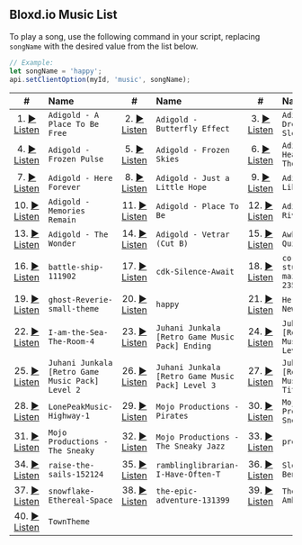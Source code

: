 ## Bloxd.io Music List

To play a song, use the following command in your script, replacing `songName` with the desired value from the list below.

```js
// Example:
let songName = 'happy';
api.setClientOption(myId, 'music', songName);
```

| # | Name | # | Name | # | Name |
| :-: | :--- | :-: | :--- | :-: | :--- |
| 1. [▶️ Listen](https://static3.bloxd.io/sounds/music/Adigold%20-%20A%20Place%20To%20Be%20Free.mp3) | `Adigold - A Place To Be Free` | 2. [▶️ Listen](https://static3.bloxd.io/sounds/music/Adigold%20-%20Butterfly%20Effect.mp3) | `Adigold - Butterfly Effect` | 3. [▶️ Listen](https://static3.bloxd.io/sounds/music/Adigold%20-%20Dreamless%20Sleep.mp3) | `Adigold - Dreamless Sleep` |
| 4. [▶️ Listen](https://static3.bloxd.io/sounds/music/Adigold%20-%20Frozen%20Pulse.mp3) | `Adigold - Frozen Pulse` | 5. [▶️ Listen](https://static3.bloxd.io/sounds/music/Adigold%20-%20Frozen%20Skies.mp3) | `Adigold - Frozen Skies` | 6. [▶️ Listen](https://static3.bloxd.io/sounds/music/Adigold%20-%20Healing%20Thoughts.mp3) | `Adigold - Healing Thoughts` |
| 7. [▶️ Listen](https://static3.bloxd.io/sounds/music/Adigold%20-%20Here%20Forever.mp3) | `Adigold - Here Forever` | 8. [▶️ Listen](https://static3.bloxd.io/sounds/music/Adigold%20-%20Just%20a%20Little%20Hope.mp3) | `Adigold - Just a Little Hope` | 9. [▶️ Listen](https://static3.bloxd.io/sounds/music/Adigold%20-%20Just%20Like%20Heaven.mp3) | `Adigold - Just Like Heaven` |
| 10. [▶️ Listen](https://static3.bloxd.io/sounds/music/Adigold%20-%20Memories%20Remain.mp3) | `Adigold - Memories Remain` | 11. [▶️ Listen](https://static3.bloxd.io/sounds/music/Adigold%20-%20Place%20To%20Be.mp3) | `Adigold - Place To Be` | 12. [▶️ Listen](https://static3.bloxd.io/sounds/music/Adigold%20-%20The%20Riverside.mp3) | `Adigold - The Riverside` |
| 13. [▶️ Listen](https://static3.bloxd.io/sounds/music/Adigold%20-%20The%20Wonder.mp3) | `Adigold - The Wonder` | 14. [▶️ Listen](https://static3.bloxd.io/sounds/music/Adigold%20-%20Vetrar%20(Cut%20B).mp3) | `Adigold - Vetrar (Cut B)` | 15. [▶️ Listen](https://static3.bloxd.io/sounds/music/Awkward%20Comedy%20Quirky.mp3) | `Awkward Comedy Quirky` |
| 16. [▶️ Listen](https://static3.bloxd.io/sounds/music/battle-ship-111902.mp3) | `battle-ship-111902` | 17. [▶️ Listen](https://static3.bloxd.io/sounds/music/cdk-Silence-Await.mp3) | `cdk-Silence-Await` | 18. [▶️ Listen](https://static3.bloxd.io/sounds/music/corsairs-studiokolomna-main-version-23542-02-33.mp3) | `corsairs-studiokolomna-main-version-23542-02-33` |
| 19. [▶️ Listen](https://static3.bloxd.io/sounds/music/ghost-Reverie-small-theme.mp3) | `ghost-Reverie-small-theme` | 20. [▶️ Listen](https://static3.bloxd.io/sounds/music/happy.mp3) | `happy` | 21. [▶️ Listen](https://static3.bloxd.io/sounds/music/Heroic-Demise-New.mp3) | `Heroic-Demise-New` |
| 22. [▶️ Listen](https://static3.bloxd.io/sounds/music/I-am-the-Sea-The-Room-4.mp3) | `I-am-the-Sea-The-Room-4` | 23. [▶️ Listen](https://static3.bloxd.io/sounds/music/Juhani%20Junkala%20%5BRetro%20Game%20Music%20Pack%5D%20Ending.mp3) | `Juhani Junkala [Retro Game Music Pack] Ending` | 24. [▶️ Listen](https://static3.bloxd.io/sounds/music/Juhani%20Junkala%20%5BRetro%20Game%20Music%20Pack%5D%20Level%201.mp3) | `Juhani Junkala [Retro Game Music Pack] Level 1` |
| 25. [▶️ Listen](https://static3.bloxd.io/sounds/music/Juhani%20Junkala%20%5BRetro%20Game%20Music%20Pack%5D%20Level%202.mp3) | `Juhani Junkala [Retro Game Music Pack] Level 2` | 26. [▶️ Listen](https://static3.bloxd.io/sounds/music/Juhani%20Junkala%20%5BRetro%20Game%20Music%20Pack%5D%20Level%203.mp3) | `Juhani Junkala [Retro Game Music Pack] Level 3` | 27. [▶️ Listen](https://static3.bloxd.io/sounds/music/Juhani%20Junkala%20%5BRetro%20Game%20Music%20Pack%5D%20Title%20Screen.mp3) | `Juhani Junkala [Retro Game Music Pack] Title Screen` |
| 28. [▶️ Listen](https://static3.bloxd.io/sounds/music/LonePeakMusic-Highway-1.mp3) | `LonePeakMusic-Highway-1` | 29. [▶️ Listen](https://static3.bloxd.io/sounds/music/Mojo%20Productions%20-%20Pirates.mp3) | `Mojo Productions - Pirates` | 30. [▶️ Listen](https://static3.bloxd.io/sounds/music/Mojo%20Productions%20-%20Sneaky%20Jazz.mp3) | `Mojo Productions - Sneaky Jazz` |
| 31. [▶️ Listen](https://static3.bloxd.io/sounds/music/Mojo%20Productions%20-%20The%20Sneaky.mp3) | `Mojo Productions - The Sneaky` | 32. [▶️ Listen](https://static3.bloxd.io/sounds/music/Mojo%20Productions%20-%20The%20Sneaky%20Jazz.mp3) | `Mojo Productions - The Sneaky Jazz` | 33. [▶️ Listen](https://static3.bloxd.io/sounds/music/progress.mp3) | `progress` |
| 34. [▶️ Listen](https://static3.bloxd.io/sounds/music/raise-the-sails-152124.mp3) | `raise-the-sails-152124` | 35. [▶️ Listen](https://static3.bloxd.io/sounds/music/ramblinglibrarian-I-Have-Often-T.mp3) | `ramblinglibrarian-I-Have-Often-T` | 36. [▶️ Listen](https://static3.bloxd.io/sounds/music/Slow-Motion-Bensound.mp3) | `Slow-Motion-Bensound` |
| 37. [▶️ Listen](https://static3.bloxd.io/sounds/music/snowflake-Ethereal-Space.mp3) | `snowflake-Ethereal-Space` | 38. [▶️ Listen](https://static3.bloxd.io/sounds/music/the-epic-adventure-131399.mp3) | `the-epic-adventure-131399` | 39. [▶️ Listen](https://static3.bloxd.io/sounds/music/The%20Suspense%20Ambient.mp3) | `The Suspense Ambient` |
| 40. [▶️ Listen](https://static3.bloxd.io/sounds/music/TownTheme.mp3) | `TownTheme` | | | | |